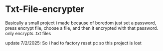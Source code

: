 # Txt-File-encrypter

Basically a small project i made because of boredom
just set a password, press encrypt file, choose a file, and then it encrypted with that password.
only encrypts .txt files


update 7/2/2025: So i had to factory reset pc so this project is lost

